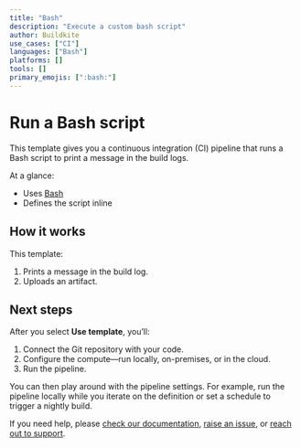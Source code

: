 ```yaml
---
title: "Bash"
description: "Execute a custom bash script"
author: Buildkite
use_cases: ["CI"]
languages: ["Bash"]
platforms: []
tools: []
primary_emojis: [":bash:"]
---
```


# Run a Bash script

This template gives you a continuous integration (CI) pipeline that runs a Bash script to print a message in the build logs.

At a glance:

- Uses [Bash](https://www.gnu.org/software/bash/)
- Defines the script inline

## How it works

This template:

1. Prints a message in the build log.
2. Uploads an artifact.

## Next steps

After you select **Use template**, you’ll:

1. Connect the Git repository with your code.
2. Configure the compute—run locally, on-premises, or in the cloud.
3. Run the pipeline.

You can then play around with the pipeline settings. For example, run the pipeline locally while you iterate on the definition or set a schedule to trigger a nightly build.

If you need help, please [check our documentation](https://buildkite.com/docs/pipelines/configuration-overview), [raise an issue](https://github.com/buildkite/templates/issues), or [reach out to support](https://buildkite.com/support).
